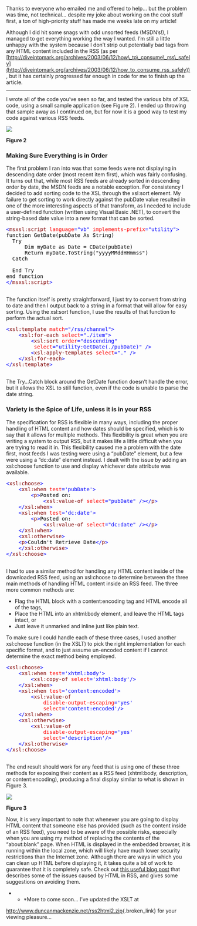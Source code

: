 Thanks to everyone who emailed me and offered to help&#8230; but the problem was time, not technical&#8230; despite my joke about working on the cool stuff first, a ton of high-priority stuff has made me weeks late on my article!

Although I did hit some snags with odd unsorted feeds (MSDN&#8217;s!), I managed to get everything working the way I wanted. I&#8217;m still a little unhappy with the system because I don&#8217;t strip out potentially bad tags from any HTML content included in the RSS (as per [http://diveintomark.org/archives/2003/06/12/how\_to\_consume\_rss\_safely](http://diveintomark.org/archives/2003/06/12/how_to_consume_rss_safely)) , but it has certainly progressed far enough in code for me to finish up the article.

* * *

I wrote all of the code you&#8217;ve seen so far, and tested the various bits of XSL code, using a small sample application (see Figure 2). I ended up throwing that sample away as I continued on, but for now it is a good way to test my code against various RSS feeds.
   

  
<img src="http://www.duncanmackenzie.net/rssviewer.jpg" border="0" />
  
**Figure 2**</p> 

### Making Sure Everything is in Order

The first problem I ran into was that some feeds were not displaying in descending date order (most recent item first), which was fairly confusing. It turns out that, while most RSS feeds are already sorted in descending order by date, the MSDN feeds are a notable exception. For consistency I decided to add sorting code to the XSL through the xsl:sort element. My failure to get sorting to work directly against the pubDate value resulted in one of the more interesting aspects of that transform, as I needed to include a user-defined function (written using Visual Basic .NET), to convert the string-based date value into a new format that can be sorted.

<pre class="code"><font color="#000000"></font><font color="#0000FF">&lt;</font><font color="#800000">msxsl:script </font><font color="#FF0000">language</font><font color="#0000FF">="vb" </font><font color="#FF0000">implements-prefix</font><font color="#0000FF">="utility"&gt;
</font><font color="#000000">function GetDate(pubDate As String)
  Try
      Dim myDate as Date = CDate(pubDate)
      Return myDate.ToString("yyyyMMddHHmmss")
  Catch
  
  End Try
end function
</font><font color="#0000FF">&lt;/</font><font color="#800000">msxsl:script</font><font color="#0000FF">&gt;
</font>
</pre>

The function itself is pretty straightforward, I just try to convert from string to date and then I output back to a string in a format that will allow for easy sorting. Using the xsl:sort function, I use the results of that function to perform the actual sort.

<pre class="code"><font color="#000000"></font><font color="#0000FF">&lt;</font><font color="#800000">xsl:template </font><font color="#FF0000">match</font><font color="#0000FF">="/rss/channel"&gt;
    &lt;</font><font color="#800000">xsl:for-each </font><font color="#FF0000">select</font><font color="#0000FF">="./item"&gt;
        &lt;</font><font color="#800000">xsl:sort </font><font color="#FF0000">order</font><font color="#0000FF">="descending"
         </font><font color="#FF0000">select</font><font color="#0000FF">="utility:GetDate(./pubDate)" /&gt;
        &lt;</font><font color="#800000">xsl:apply-templates </font><font color="#FF0000">select</font><font color="#0000FF">="." /&gt;
    &lt;/</font><font color="#800000">xsl:for-each</font><font color="#0000FF">&gt;
&lt;/</font><font color="#800000">xsl:template</font><font color="#0000FF">&gt;
</font>
</pre>

The Try…Catch block around the GetDate function doesn&#8217;t handle the error, but it allows the XSL to still function, even if the code is unable to parse the date string.

### Variety is the Spice of Life, unless it is in your RSS

The specification for RSS is flexible in many ways, including the proper handling of HTML content and how dates should be specified, which is to say that it allows for multiple methods. This flexibility is great when you are writing a system to output RSS, but it makes life a little difficult when you are trying to read it in. This flexibility caused me a problem with the date first, most feeds I was testing were using a &#8220;pubDate&#8221; element, but a few were using a &#8220;dc:date&#8221; element instead. I dealt with the issue by adding an xsl:choose function to use and display whichever date attribute was available.

<pre class="code"><font color="#000000"></font><font color="#0000FF">&lt;</font><font color="#800000">xsl:choose</font><font color="#0000FF">&gt;
    &lt;</font><font color="#800000">xsl:when </font><font color="#FF0000">test</font><font color="#0000FF">='pubDate'&gt;
        &lt;</font><font color="#800000">p</font><font color="#0000FF">&gt;</font><font color="#000000">Posted on: 
            </font><font color="#0000FF">&lt;</font><font color="#800000">xsl:value-of </font><font color="#FF0000">select</font><font color="#0000FF">="pubDate" /&gt;&lt;/</font><font color="#800000">p</font><font color="#0000FF">&gt;
    &lt;/</font><font color="#800000">xsl:when</font><font color="#0000FF">&gt;
    &lt;</font><font color="#800000">xsl:when </font><font color="#FF0000">test</font><font color="#0000FF">='dc:date'&gt;
        &lt;</font><font color="#800000">p</font><font color="#0000FF">&gt;</font><font color="#000000">Posted on: 
            </font><font color="#0000FF">&lt;</font><font color="#800000">xsl:value-of </font><font color="#FF0000">select</font><font color="#0000FF">="dc:date" /&gt;&lt;/</font><font color="#800000">p</font><font color="#0000FF">&gt;
    &lt;/</font><font color="#800000">xsl:when</font><font color="#0000FF">&gt;
    &lt;</font><font color="#800000">xsl:otherwise</font><font color="#0000FF">&gt;
    &lt;</font><font color="#800000">p</font><font color="#0000FF">&gt;</font><font color="#000000">Couldn't Retrieve Date</font><font color="#0000FF">&lt;/</font><font color="#800000">p</font><font color="#0000FF">&gt;
    &lt;/</font><font color="#800000">xsl:otherwise</font><font color="#0000FF">&gt;
&lt;/</font><font color="#800000">xsl:choose</font><font color="#0000FF">&gt;
</font>
</pre>

I had to use a similar method for handling any HTML content inside of the downloaded RSS feed, using an xsl:choose to determine between the three main methods of handling HTML content inside an RSS feed. The three more common methods are:

  * Flag the HTML block with a content:encoding tag and HTML encode all of the tags,
  * Place the HTML into an xhtml:body element, and leave the HTML tags intact, or
  * Just leave it unmarked and inline just like plain text.

To make sure I could handle each of these three cases, I used another xsl:choose function (in the XSLT) to pick the right implementation for each specific format, and to just assume un-encoded content if I cannot determine the exact method being employed.

<pre class="code"><font color="#000000"></font><font color="#0000FF">&lt;</font><font color="#800000">xsl:choose</font><font color="#0000FF">&gt;
    &lt;</font><font color="#800000">xsl:when </font><font color="#FF0000">test</font><font color="#0000FF">='xhtml:body'&gt;
        &lt;</font><font color="#800000">xsl:copy-of </font><font color="#FF0000">select</font><font color="#0000FF">='xhtml:body'/&gt;
    &lt;/</font><font color="#800000">xsl:when</font><font color="#0000FF">&gt;
    &lt;</font><font color="#800000">xsl:when </font><font color="#FF0000">test</font><font color="#0000FF">='content:encoded'&gt;
        &lt;</font><font color="#800000">xsl:value-of </font><font color="#FF00FF">
            </font><font color="#FF0000">disable-output-escaping</font><font color="#0000FF">='yes'
            </font><font color="#FF0000">select</font><font color="#0000FF">='content:encoded'/&gt;
    &lt;/</font><font color="#800000">xsl:when</font><font color="#0000FF">&gt;
    &lt;</font><font color="#800000">xsl:otherwise</font><font color="#0000FF">&gt;
        &lt;</font><font color="#800000">xsl:value-of
            </font><font color="#FF0000">disable-output-escaping</font><font color="#0000FF">='yes'
            </font><font color="#FF0000">select</font><font color="#0000FF">='description'/&gt;
    &lt;/</font><font color="#800000">xsl:otherwise</font><font color="#0000FF">&gt;
&lt;/</font><font color="#800000">xsl:choose</font><font color="#0000FF">&gt;
</font>
</pre>

The end result should work for any feed that is using one of these three methods for exposing their content as a RSS feed (xhtml:body, description, or content:encoding), producing a final display similar to what is shown in Figure 3.

<img src="http://www.duncanmackenzie.net/Figure3.png" border="0" />
  
**Figure 3**

Now, it is very important to note that whenever you are going to display HTML content that someone else has provided (such as the content inside of an RSS feed), you need to be aware of the possible risks, especially when you are using my method of replacing the contents of the &#8220;about:blank&#8221; page. When HTML is displayed in the embedded browser, it is running within the local zone, which will likely have much lower security restrictions than the Internet zone. Although there are ways in which you can clean up HTML before displaying it, it takes quite a bit of work to guarantee that it is completely safe. Check out [this useful blog post](http://diveintomark.org/archives/2003/06/12/how_to_consume_rss_safely) that describes some of the issues caused by HTML in RSS, and gives some suggestions on avoiding them. 

* * *More to come soon&#8230; I&#8217;ve updated the XSLT at 

<http://www.duncanmackenzie.net/rss2html2.zip>{.broken_link} for your viewing pleasure&#8230;</p>